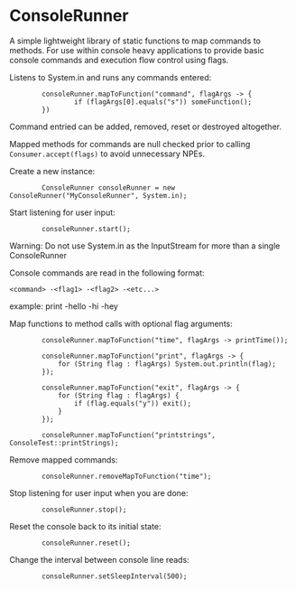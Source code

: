 # ConsoleRunner
A simple lightweight library of static functions to map commands to methods. For use within console heavy applications to provide basic console commands and execution flow control using flags.

Listens to System.in and runs any commands entered:

```
        consoleRunner.mapToFunction("command", flagArgs -> { 
                if (flagArgs[0].equals("s")) someFunction(); 
        })
``` 

Command entried can be added, removed, reset or destroyed altogether.

Mapped methods for commands are null checked prior to calling `Consumer.accept(flags)` to avoid unnecessary NPEs.

Create a new instance:

```
        ConsoleRunner consoleRunner = new ConsoleRunner("MyConsoleRunner", System.in);
```



Start listening for user input:

```
        consoleRunner.start();
```
Warning: Do not use System.in as the InputStream for more than a single ConsoleRunner

Console commands are read in the following format:

```
<command> -<flag1> -<flag2> -<etc...>
```
example: print -hello -hi -hey

Map functions to method calls with optional flag arguments:

```
        consoleRunner.mapToFunction("time", flagArgs -> printTime());
        
        consoleRunner.mapToFunction("print", flagArgs -> {
            for (String flag : flagArgs) System.out.println(flag);
        });
        
        consoleRunner.mapToFunction("exit", flagArgs -> {
            for (String flag : flagArgs) {
                if (flag.equals("y")) exit();
            }
        });
        
        consoleRunner.mapToFunction("printstrings", ConsoleTest::printStrings);
```

Remove mapped commands:

```
        consoleRunner.removeMapToFunction("time");
```

Stop listening for user input when you are done:

```
        consoleRunner.stop();
```

Reset the console back to its initial state:

```
        consoleRunner.reset();
```

Change the interval between console line reads:

```
        consoleRunner.setSleepInterval(500);
```
